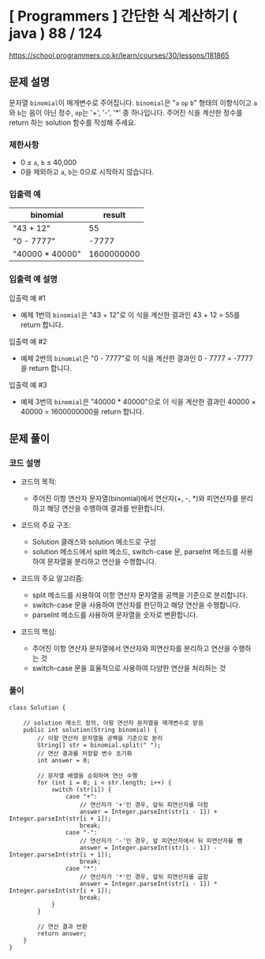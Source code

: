 # [ Programmers ] 간단한 식 계산하기 ( java ) 88 / 124
https://school.programmers.co.kr/learn/courses/30/lessons/181865

## 문제 설명

문자열 `binomial`이 매개변수로 주어집니다. `binomial`은 "`a` `op` `b`" 형태의 이항식이고 `a`와 `b`는 음이 아닌 정수, `op`는 '+', '-', '*' 중 하나입니다. 주어진 식을 계산한 정수를 return 하는 solution 함수를 작성해 주세요.


### 제한사항

- 0 ≤ `a`, `b` ≤ 40,000
- 0을 제외하고 `a`, `b`는 0으로 시작하지 않습니다.


### 입출력 예

|binomial|result|
|---|---|
|"43 + 12"|55|
|"0 - 7777"|-7777|
|"40000 * 40000"|1600000000|


### 입출력 예 설명

입출력 예 #1

- 예제 1번의 `binomial`은 "43 + 12"로 이 식을 계산한 결과인 43 + 12 = 55를 return 합니다.

입출력 예 #2

- 예제 2번의 `binomial`은 "0 - 7777"로 이 식을 계산한 결과인 0 - 7777 = -7777을 return 합니다.

입출력 예 #3

- 예제 3번의 `binomial`은 "40000 * 40000"으로 이 식을 계산한 결과인 40000 × 40000 = 1600000000을 return 합니다.

## 문제 풀이
### 코드 설명
- 코드의 목적:
    
    - 주어진 이항 연산자 문자열(binomial)에서 연산자(+, -, *)와 피연산자를 분리하고 해당 연산을 수행하여 결과를 반환합니다.
- 코드의 주요 구조:
    
    - Solution 클래스와 solution 메소드로 구성
    - solution 메소드에서 split 메소드, switch-case 문, parseInt 메소드를 사용하여 문자열을 분리하고 연산을 수행합니다.
- 코드의 주요 알고리즘:
    
    - split 메소드를 사용하여 이항 연산자 문자열을 공백을 기준으로 분리합니다.
    - switch-case 문을 사용하여 연산자를 판단하고 해당 연산을 수행합니다.
    - parseInt 메소드를 사용하여 문자열을 숫자로 변환합니다.
- 코드의 핵심:
    
    - 주어진 이항 연산자 문자열에서 연산자와 피연산자를 분리하고 연산을 수행하는 것
    - switch-case 문을 효율적으로 사용하여 다양한 연산을 처리하는 것

### 풀이
```
class Solution {

    // solution 메소드 정의, 이항 연산자 문자열을 매개변수로 받음
    public int solution(String binomial) {
        // 이항 연산자 문자열을 공백을 기준으로 분리
        String[] str = binomial.split(" ");
        // 연산 결과를 저장할 변수 초기화
        int answer = 0;

        // 문자열 배열을 순회하며 연산 수행
        for (int i = 0; i < str.length; i++) {
            switch (str[i]) {
                case "+":
                    // 연산자가 '+'인 경우, 앞뒤 피연산자를 더함
                    answer = Integer.parseInt(str[i - 1]) + Integer.parseInt(str[i + 1]);
                    break;
                case "-":
                    // 연산자가 '-'인 경우, 앞 피연산자에서 뒤 피연산자를 뺌
                    answer = Integer.parseInt(str[i - 1]) - Integer.parseInt(str[i + 1]);
                    break;
                case "*":
                    // 연산자가 '*'인 경우, 앞뒤 피연산자를 곱함
                    answer = Integer.parseInt(str[i - 1]) * Integer.parseInt(str[i + 1]);
                    break;
            }
        }

        // 연산 결과 반환
        return answer;
    }
}
```


